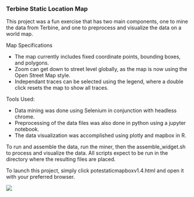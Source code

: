 ### Terbine Static Location Map

This project was a fun exercise that has two main components, one to mine the data from Terbine, and one to preprocess and visualize the data on a world map.


Map Specifications
- The map currently includes fixed coordinate points, bounding boxes, and polygons.
- Zoom can get down to street level globally, as the map is now using the Open Street Map style.
- Independant traces can be selected using the legend, where a double click resets the map to show all traces.

Tools Used:
- Data mining was done using Selenium in conjunction with headless chrome.
- Preprocessing of the data files was also done in python using a jupyter notebook.
- The data visualization was accomplished using plotly and mapbox in R.

To run and assemble the data, run the miner, then the assemble_widget.sh to process and visualize the data. 
All scripts expect to be run in the directory where the resulting files are placed.

To launch this project, simply click potestaticmapboxv1.4.html and open it with your preferred browser.

![](mapex2.gif)
